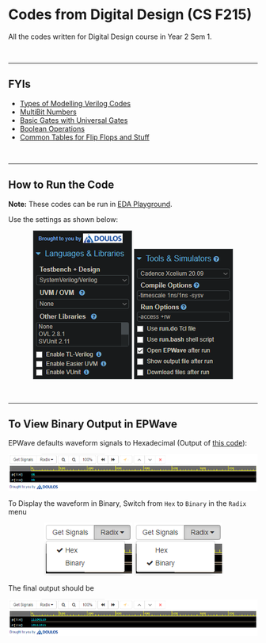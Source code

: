# Codes from Digital Design (CS F215)

All the codes written for Digital Design course in Year 2 Sem 1.

<br>

---

## FYIs

- [Types of Modelling Verilog Codes](/Year%202/Digital%20Design/.FYI1.md)
- [MultiBit Numbers](/Year%202/Digital%20Design/.FYI2.md)
- [Basic Gates with Universal Gates](/Year%202/Digital%20Design/.FYI3.md)
- [Boolean Operations](/Year%202/Digital%20Design/.FYI4.md)
- [Common Tables for Flip Flops and Stuff](/Year%202/Digital%20Design/.FYI5.md)

<br>

---

## How to Run the Code

**Note:** These codes can be run in [EDA Playground](https://edaplayground.com).

Use the settings as shown below:

<p align="center">

<img src="/Year%202/Digital%20Design/.assets/langnlibspart1.png" alt="Language settings" title="Language settings" data-align="center">

<img src="/Year%202/Digital%20Design/.assets/toolsnsimspart2.png" title="Tools & Simulators settings" alt="Tools & Simulators settings" data-align="center">

</p>

<br>

---

## To View Binary Output in EPWave

EPWave defaults waveform signals to Hexadecimal (Output of [this code](Year%202/Digital%20Design/Self%20Evaluation%20Programs/Expt04/SE09_GrayCodetoBinary.sv)):

<p align="center">

<img src="/Year%202/Digital%20Design/.assets/EPWave_Hex_op.png" alt="EPWave Hex Output" title="EPWave Hex Output">

</p>

To Display the waveform in Binary, Switch from `Hex` to `Binary` in the `Radix` menu

<p align="center">

<img src="/Year%202/Digital%20Design/.assets/EPWave_Hex_Radix.png" alt="EPWave Hex Radix" title="EPWave Hex Radix">

<img src="/Year%202/Digital%20Design/.assets/EPWave_Binary_Radix.png" alt="EPWave Binary Radix" title="EPWave Binary Radix">

</p>

The final output should be

<p align="center">

<img src="/Year%202/Digital%20Design/.assets/EPWave_Binary_op.png" alt="EPWave Binary Output" title="EPWave Binary Output">

</p>
